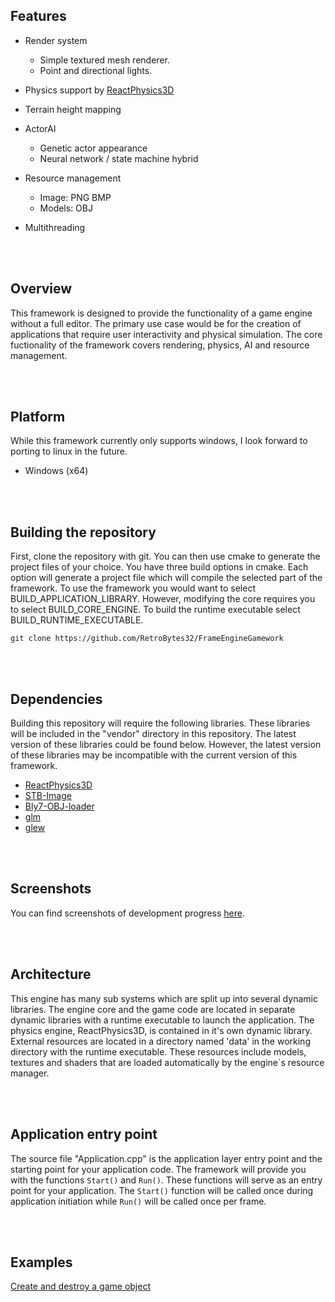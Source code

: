 ## Features

- Render system
  - Simple textured mesh renderer.
  - Point and directional lights.

- Physics support by <a href="https://github.com/DanielChappuis/reactphysics3d">ReactPhysics3D</a>⁭

- Terrain height mapping

- ActorAI
  - Genetic actor appearance
  - Neural network / state machine hybrid

- Resource management
  - Image: PNG BMP
  - Models: OBJ

- Multithreading


<br><br/>


## Overview
 This framework is designed to provide the functionality of a game engine without a full editor. The primary use case would be for the creation of applications that require user interactivity and physical simulation. The core fuctionality of the framework covers rendering, physics, AI and resource management.


<br><br/>


## Platform
While this framework currently only supports windows, I look forward to porting to linux in the future.
- Windows (x64)


<br><br/>


##  Building the repository
First, clone the repository with git. You can then use cmake to generate the project files of your choice. You have three build options in cmake. Each option will generate a project file which will compile the selected part of the framework. To use the framework you would want to select BUILD_APPLICATION_LIBRARY. However, modifying the core requires you to select BUILD_CORE_ENGINE. To build the runtime executable select BUILD_RUNTIME_EXECUTABLE.

```
git clone https://github.com/RetroBytes32/FrameEngineGamework
```


<br><br/>


## Dependencies
Building this repository will require the following libraries. These libraries will be included in the "vendor" directory in this repository.
The latest version of these libraries could be found below. However, the latest version of these libraries may be incompatible with the current version of this framework.

* <a href="https://github.com/DanielChappuis/reactphysics3d">ReactPhysics3D</a>⁭
* <a href="https://github.com/nothings/stb">STB-Image</a>⁭
* <a href="https://github.com/Bly7/OBJ-Loader">Bly7-OBJ-loader</a>⁭
* <a href="https://github.com/icaven/glm">glm</a>⁭
* <a href="https://github.com/nigels-com/glew">glew</a>⁭



<br><br/>


## Screenshots
You can find screenshots of development progress [here](https://github.com/RetroBytes32/GameEngineFramework/wiki/Screenshots).


<br><br/>


## Architecture
 This engine has many sub systems which are split up into several dynamic libraries. The engine core and the game code are located in separate dynamic libraries with a runtime executable to launch the application. The physics engine, ReactPhysics3D, is contained in it's own dynamic library. External resources are located in a directory named 'data' in the working directory with the runtime executable. These resources include models, textures and shaders that are loaded automatically by the engine`s resource manager.


<br><br/>


## Application entry point
The source file "Application.cpp" is the application layer entry point and the starting point for your application code.
The framework will provide you with the functions `Start()` and `Run()`. These functions will serve as an entry point for your application.
The `Start()` function will be called once during application initiation while `Run()` will be called once per frame.


<br><br/>


## Examples
[Create and destroy a game object](https://github.com/RetroBytes32/FrameEngineGamework/wiki/Game-object-example)

